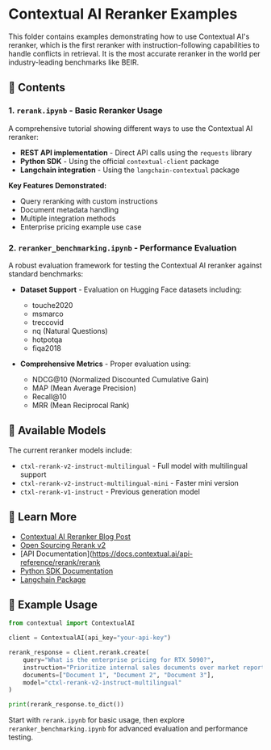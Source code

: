 # Contextual AI Reranker Examples

This folder contains examples demonstrating how to use Contextual AI's reranker, which is the first reranker with instruction-following capabilities to handle conflicts in retrieval. It is the most accurate reranker in the world per industry-leading benchmarks like BEIR.

## 📁 Contents

### 1. `rerank.ipynb` - Basic Reranker Usage
A comprehensive tutorial showing different ways to use the Contextual AI reranker:

- **REST API implementation** - Direct API calls using the `requests` library
- **Python SDK** - Using the official `contextual-client` package  
- **Langchain integration** - Using the `langchain-contextual` package

**Key Features Demonstrated:**
- Query reranking with custom instructions
- Document metadata handling
- Multiple integration methods
- Enterprise pricing example use case

### 2. `reranker_benchmarking.ipynb` - Performance Evaluation
A robust evaluation framework for testing the Contextual AI reranker against standard benchmarks:

- **Dataset Support** - Evaluation on Hugging Face datasets including:
  - touche2020
  - msmarco  
  - treccovid
  - nq (Natural Questions)
  - hotpotqa
  - fiqa2018

- **Comprehensive Metrics** - Proper evaluation using:
  - NDCG@10 (Normalized Discounted Cumulative Gain)
  - MAP (Mean Average Precision)
  - Recall@10
  - MRR (Mean Reciprocal Rank)

## 🎯 Available Models

The current reranker models include:
- `ctxl-rerank-v2-instruct-multilingual` - Full model with multilingual support
- `ctxl-rerank-v2-instruct-multilingual-mini` - Faster mini version
- `ctxl-rerank-v1-instruct` - Previous generation model

## 🔗 Learn More

- [Contextual AI Reranker Blog Post](https://contextual.ai/blog/introducing-instruction-following-reranker/)
- [Open Sourcing Rerank v2](https://contextual.ai/blog/rerank-v2/)
- [API Documentation](https://docs.contextual.ai/api-reference/rerank/rerank
- [Python SDK Documentation](https://github.com/ContextualAI/contextual-client-python/blob/main/api.md#rerank)
- [Langchain Package](https://pypi.org/project/langchain-contextual/)

## 📝 Example Usage

```python
from contextual import ContextualAI

client = ContextualAI(api_key="your-api-key")

rerank_response = client.rerank.create(
    query="What is the enterprise pricing for RTX 5090?",
    instruction="Prioritize internal sales documents over market reports",
    documents=["Document 1", "Document 2", "Document 3"],
    model="ctxl-rerank-v2-instruct-multilingual"
)

print(rerank_response.to_dict())
```

Start with `rerank.ipynb` for basic usage, then explore `reranker_benchmarking.ipynb` for advanced evaluation and performance testing.
